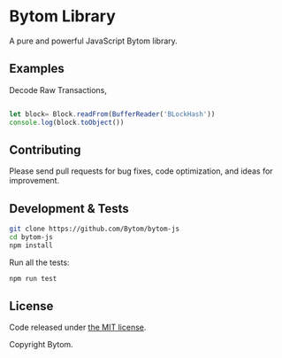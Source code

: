 Bytom Library
=======

A pure and powerful JavaScript Bytom library.

## Examples
Decode Raw Transactions,
```javascript

let block= Block.readFrom(BufferReader('BLockHash'))
console.log(block.toObject())

```

## Contributing

Please send pull requests for bug fixes, code optimization, and ideas for improvement.

## Development & Tests

```sh
git clone https://github.com/Bytom/bytom-js
cd bytom-js
npm install
```

Run all the tests:

```sh
npm run test
```

## License

Code released under [the MIT license](https://github.com/Bytom/bytom-js/blob/master/LICENSE).

Copyright Bytom. 